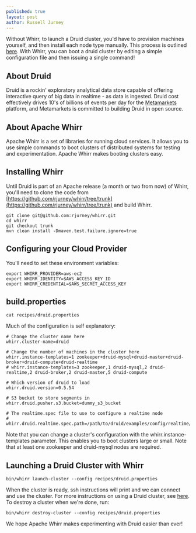 ```yaml
---
published: true
layout: post
author: Russell Jurney
---
```


Without Whirr, to launch a Druid cluster, you'd have to provision machines yourself, and then install each node type manually. This process is outlined [here](https://github.com/metamx/druid/wiki/Tutorial%3A-The-Druid-Cluster). With Whirr, you can boot a druid cluster by editing a simple configuration file and then issuing a single command!

## About Druid ##
Druid is a rockin' exploratory analytical data store capable of offering interactive query of big data in realtime - as data is ingested. Druid cost effectively drives 10's of billions of events per day for the [Metamarkets](http://www.metamarkets.com) platform, and Metamarkets is committed to building Druid in open source.

## About Apache Whirr ##
Apache Whirr is a set of libraries for running cloud services. It allows you to use simple commands to boot clusters of distributed systems for testing and experimentation. Apache Whirr makes booting clusters easy.

## Installing Whirr ##
Until Druid is part of an Apache release (a month or two from now) of Whirr, you'll need to clone the code from [https://github.com/rjurney/whirr/tree/trunk](https://github.com/rjurney/whirr/tree/trunk) and build Whirr.

    git clone git@github.com:rjurney/whirr.git
    cd whirr
    git checkout trunk
    mvn clean install -Dmaven.test.failure.ignore=true

## Configuring your Cloud Provider ##

You'll need to set these environment variables:

    export WHIRR_PROVIDER=aws-ec2
    export WHIRR_IDENTITY=$AWS_ACCESS_KEY_ID
    export WHIRR_CREDENTIAL=$AWS_SECRET_ACCESS_KEY

## build.properties ##

    cat recipes/druid.properties

Much of the configuration is self explanatory:

    # Change the cluster name here
    whirr.cluster-name=druid

    # Change the number of machines in the cluster here
    whirr.instance-templates=1 zookeeper+druid-mysql+druid-master+druid-broker+druid-compute+druid-realtime
    # whirr.instance-templates=3 zookeeper,1 druid-mysql,2 druid-realtime,2 druid-broker,2 druid-master,5 druid-compute

    # Which version of druid to load
    whirr.druid.version=0.5.54

    # S3 bucket to store segments in
    whirr.druid.pusher.s3.bucket=dummy_s3_bucket

    # The realtime.spec file to use to configure a realtime node
    # whirr.druid.realtime.spec.path=/path/to/druid/examples/config/realtime/realtime.spec


Note that you can change a cluster's configuration with the whirr.instance-templates parameter. This enables you to boot clusters large or small. Note that at least one zookeeper and druid-mysql nodes are required.

## Launching a Druid Cluster with Whirr ##

    bin/whirr launch-cluster --config recipes/druid.properties

When the cluster is ready, ssh instructions will print and we can connect and use the cluster. For more instructions on using a Druid cluster, see [here](https://github.com/metamx/druid/wiki/Querying-your-data). To destroy a cluster when we're done, run:


    bin/whirr destroy-cluster --config recipes/druid.properties


We hope Apache Whirr makes experimenting with Druid easier than ever!